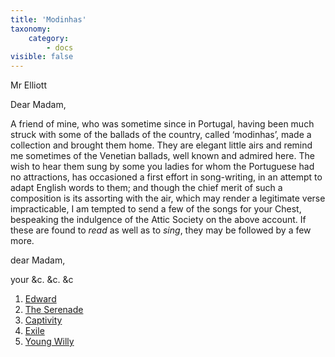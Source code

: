 ```yaml
---
title: 'Modinhas'
taxonomy:
    category:
        - docs
visible: false
---
```


<div class="author">Mr Elliott</div>

Dear Madam,  

A friend of mine, who was sometime since in Portugal, having been much struck with some of the ballads of the country, called ‘modinhas’, made a collection and brought them home. They are elegant little airs and remind me sometimes of the Venetian ballads, well known and admired here. The wish to hear them sung by some you ladies for whom the Portuguese had no attractions, has occasioned a first effort in song-writing, in an attempt to adapt English words to them; and though the chief merit of such a composition is its assorting with the air, which may render a legitimate verse impracticable, I am tempted to send a few of the songs for your Chest, bespeaking the indulgence of the Attic Society on the above account. If these are found to *read* as well as to *sing*, they may be followed by a few more.

dear Madam,  

your &c. &c. &c

1. [Edward](../edward)  
2. [The Serenade](../serenade)  
3. [Captivity](../captivity)  
4. [Exile](../exile)  
5. [Young Willy](../willy) 